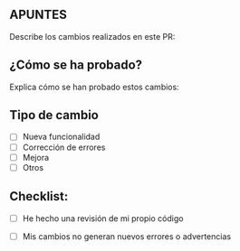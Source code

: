 ## APUNTES
Describe los cambios realizados en este PR:

## ¿Cómo se ha probado?
Explica cómo se han probado estos cambios:

## Tipo de cambio
- [ ] Nueva funcionalidad
- [ ] Corrección de errores
- [ ] Mejora
- [ ] Otros

## Checklist:
- [ ] He hecho una revisión de mi propio código
- [ ] Mis cambios no generan nuevos errores o advertencias

